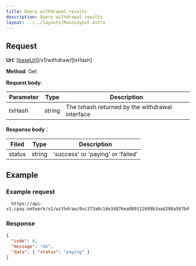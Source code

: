 ```yaml
---
title: Query withdrawal results
description: Query withdrawal results
layout: ../../layouts/MainLayout.astro
---
```


## Request

**Url**: [[baseUrl]](/zh-CN/variables)/v1/withdraw/[txHash]

**Method**: Get

**Request body**:

| Parameter   | Type   | Description                    |
| ------ | ------ | ----------------------- |
| txHash | string | The txhash returned by the withdrawal interface |

**Response body**：

| Filed   | Type   | Description                  |
| ------ | ------ | --------------------- |
| status | string | 'success' or 'paying' or 'failed' |

## Example

### Example request

```
  https://api-v1.cpay.network/v1/withdraw/0xc373a0c1de3d876ea089112689b3aad290a587b4f5095a3b1cd1bbb1089e6373
```

### Response

```json
{ 
  "code": 0,
  "message": "ok",
  "data": { "status": "paying" }
}
```
